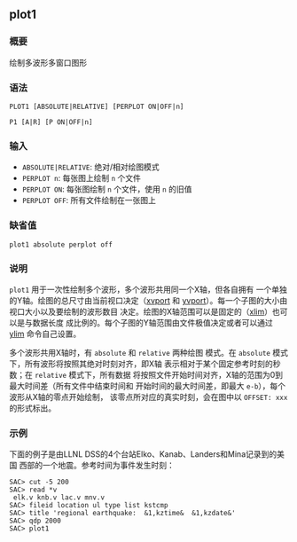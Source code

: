 ## plot1

### 概要

绘制多波形多窗口图形

### 语法

``` {.bash}
PLOT1 [ABSOLUTE|RELATIVE] [PERPLOT ON|OFF|n]
```
``` {.bash}
P1 [A|R] [P ON|OFF|n]
```


### 输入

- `ABSOLUTE|RELATIVE`: 绝对/相对绘图模式
- `PERPLOT n`: 每张图上绘制 `n` 个文件
- `PERPLOT ON`: 每张图绘制 `n` 个文件，使用 `n` 的旧值
- `PERPLOT OFF`: 所有文件绘制在一张图上

### 缺省值

``` {.bash}
plot1 absolute perplot off
```

### 说明

`plot1` 用于一次性绘制多个波形，多个波形共用同一个X轴，但各自拥有
一个单独的Y轴。绘图的总尺寸由当前视口决定（[xvport](/commands/xvport.md)
和
[yvport](/commands/yvport.md)）。每一个子图的大小由视口大小以及要绘制的波形数目
决定。绘图的X轴范围可以是固定的（[xlim](/commands/xlim.md)）也可以是与数据长度
成比例的。每个子图的Y轴范围由文件极值决定或者可以通过
[ylim](/commands/ylim.md) 命令自己设置。

多个波形共用X轴时，有 `absolute` 和 `relative` 两种绘图 模式。在
`absolute` 模式下，所有波形将按照其绝对时刻对齐，即X轴
表示相对于某个固定参考时刻的秒数；在 `relative` 模式下，所有数据
将按照文件开始时间对齐，X轴的范围为0到最大时间差（所有文件中结束时间和
开始时间的最大时间差，即最大 `e-b`），每个波形从X轴的零点开始绘制，
该零点所对应的真实时刻，会在图中以 `OFFSET: xxx` 的形式标出。

### 示例

下面的例子是由LLNL DSS的4个台站Elko、Kanab、Landers和Mina记录到的美国
西部的一个地震。参考时间为事件发生时刻：

``` {.bash}
SAC> cut -5 200
SAC> read *v
 elk.v knb.v lac.v mnv.v
SAC> fileid location ul type list kstcmp
SAC> title 'regional earthquake:  &1,kztime&  &1,kzdate&'
SAC> qdp 2000
SAC> plot1
```
